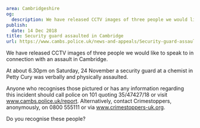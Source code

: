 ```yaml
area: Cambridgeshire
og:
  description: We have released CCTV images of three people we would like to speak to in connection with an assault in Cambridge.
publish:
  date: 14 Dec 2018
title: Security guard assaulted in Cambridge
url: https://www.cambs.police.uk/news-and-appeals/Security-guard-assaulted-Cambridge
```

We have released CCTV images of three people we would like to speak to in connection with an assault in Cambridge.

At about 6.30pm on Saturday, 24 November a security guard at a chemist in Petty Cury was verbally and physically assaulted.

Anyone who recognises those pictured or has any information regarding this incident should call police on 101 quoting 35/47427/18 or visit www.cambs.police.uk/report. Alternatively, contact Crimestoppers, anonymously, on 0800 555111 or via www.crimestoppers-uk.org.

Do you recognise these people?
